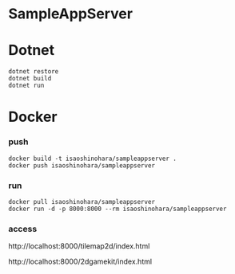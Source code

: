 # SampleAppServer

# Dotnet
```
dotnet restore
dotnet build
dotnet run
```

# Docker
### push
```
docker build -t isaoshinohara/sampleappserver .
docker push isaoshinohara/sampleappserver
```

### run
```
docker pull isaoshinohara/sampleappserver
docker run -d -p 8000:8000 --rm isaoshinohara/sampleappserver
```

### access
http://localhost:8000/tilemap2d/index.html

http://localhost:8000/2dgamekit/index.html
